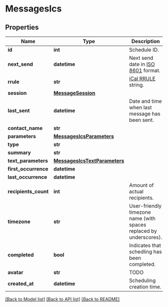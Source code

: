# MessagesIcs

## Properties
Name | Type | Description | Notes
------------ | ------------- | ------------- | -------------
**id** | **int** | Schedule ID. | 
**next_send** | **datetime** | Next send date in [ISO 8601](https://en.wikipedia.org/?title&#x3D;ISO_8601) format.  | 
**rrule** | **str** | [iCal RRULE](http://www.kanzaki.com/docs/ical/rrule.html) string.  | 
**session** | [**MessageSession**](MessageSession.md) |  | 
**last_sent** | **datetime** | Date and time when last message has been sent. | 
**contact_name** | **str** |  | 
**parameters** | [**MessagesIcsParameters**](MessagesIcsParameters.md) |  | 
**type** | **str** |  | 
**summary** | **str** |  | 
**text_parameters** | [**MessagesIcsTextParameters**](MessagesIcsTextParameters.md) |  | 
**first_occurrence** | **datetime** |  | 
**last_occurrence** | **datetime** |  | 
**recipients_count** | **int** | Amount of actual recipients. | 
**timezone** | **str** | User-friendly timezone name (with spaces replaced by underscores). | 
**completed** | **bool** | Indicates that schedling has been completed. | 
**avatar** | **str** | TODO | 
**created_at** | **datetime** | Scheduling creation time. | 

[[Back to Model list]](../README.md#documentation-for-models) [[Back to API list]](../README.md#documentation-for-api-endpoints) [[Back to README]](../README.md)


